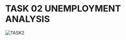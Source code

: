 # TASK 02 UNEMPLOYMENT ANALYSIS 
![TASK2](https://user-images.githubusercontent.com/112231555/224051960-f2d69b27-e150-4f66-997d-d90ce3305fe7.png)
